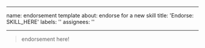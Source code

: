 <!--
 * @Author: BDFD
 * @Date: 2022-01-09 23:48:25
 * @LastEditTime: 2022-01-09 23:48:26
 * @LastEditors: BDFD
 * @Description:
 * @FilePath: \bdfd\.github\ISSUE_TEMPLATE\endorsement-template.md
-->

---

name: endorsement template
about: endorse for a new skill
title: 'Endorse: SKILL_HERE'
labels: ''
assignees: ''

---

> endorsement here!
